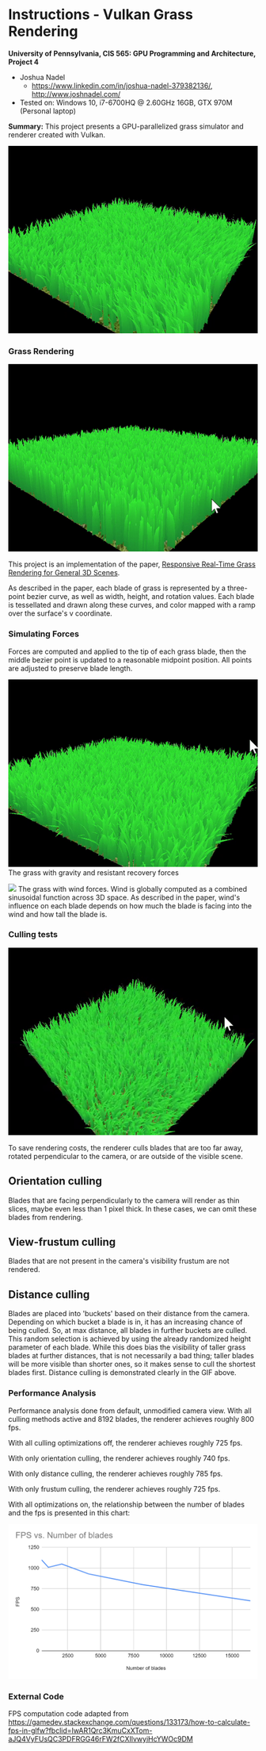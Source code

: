 Instructions - Vulkan Grass Rendering
========================

**University of Pennsylvania, CIS 565: GPU Programming and Architecture, Project 4**

* Joshua Nadel
  * https://www.linkedin.com/in/joshua-nadel-379382136/, http://www.joshnadel.com/
* Tested on: Windows 10, i7-6700HQ @ 2.60GHz 16GB, GTX 970M (Personal laptop)

**Summary:**
This project presents a GPU-parallelized grass simulator and renderer created with Vulkan.

![](img/mygrass.gif)

### Grass Rendering

![](img/mygrass0.gif)

This project is an implementation of the paper, [Responsive Real-Time Grass Rendering for General 3D Scenes](https://www.cg.tuwien.ac.at/research/publications/2017/JAHRMANN-2017-RRTG/JAHRMANN-2017-RRTG-draft.pdf).

As described in the paper, each blade of grass is represented by a three-point bezier curve, as well as width, height, and rotation values. Each blade is tessellated and drawn along these curves, and color mapped with a ramp over the surface's v coordinate.

### Simulating Forces

Forces are computed and applied to the tip of each grass blade, then the middle bezier point is updated to a reasonable midpoint position. All points are adjusted to preserve blade length.

![](img/mygrass1.gif)
The grass with gravity and resistant recovery forces

![](img/mygrass2.gif)
The grass with wind forces. Wind is globally computed as a combined sinusoidal function across 3D space. As described in the paper, wind's influence on each blade depends on how much the blade is facing into the wind and how tall the blade is.

### Culling tests

![](img/mygrass3.gif)

To save rendering costs, the renderer culls blades that are too far away, rotated perpendicular to the camera, or are outside of the visible scene.

## Orientation culling

Blades that are facing perpendicularly to the camera will render as thin slices, maybe even less than 1 pixel thick. In these cases, we can omit these blades from rendering.

## View-frustum culling

Blades that are not present in the camera's visibility frustum are not rendered.

## Distance culling

Blades are placed into 'buckets' based on their distance from the camera. Depending on which bucket a blade is in, it has an increasing chance of being culled. So, at max distance, all blades in further buckets are culled. This random selection is achieved by using the already randomized height parameter of each blade. While this does bias the visibility of taller grass blades at further distances, that is not necessarily a bad thing; taller blades will be more visible than shorter ones, so it makes sense to cull the shortest blades first. Distance culling is demonstrated clearly in the GIF above.

### Performance Analysis

Performance analysis done from default, unmodified camera view. With all culling methods active and 8192 blades, the renderer achieves roughly 800 fps.

With all culling optimizations off, the renderer achieves roughly 725 fps.

With only orientation culling, the renderer achieves roughly 740 fps.

With only distance culling, the renderer achieves roughly 785 fps.

With only frustum culling, the renderer achieves roughly 725 fps.

With all optimizations on, the relationship between the number of blades and the fps is presented in this chart:

![](img/chart.png)

### External Code
FPS computation code adapted from https://gamedev.stackexchange.com/questions/133173/how-to-calculate-fps-in-glfw?fbclid=IwAR1Qrc3KmuCxXTom-aJQ4VyFUsQC3PDFRGG46rFW2fCXIlvwyiHcYWOc9DM